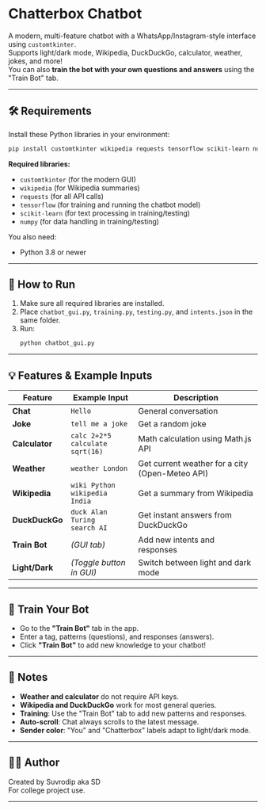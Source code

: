 # Chatterbox Chatbot

A modern, multi-feature chatbot with a WhatsApp/Instagram-style interface using `customtkinter`.  
Supports light/dark mode, Wikipedia, DuckDuckGo, calculator, weather, jokes, and more!  
You can also **train the bot with your own questions and answers** using the "Train Bot" tab.

---

## 🛠️ Requirements

Install these Python libraries in your environment:

```sh
pip install customtkinter wikipedia requests tensorflow scikit-learn numpy
```

**Required libraries:**
- `customtkinter` (for the modern GUI)
- `wikipedia` (for Wikipedia summaries)
- `requests` (for all API calls)
- `tensorflow` (for training and running the chatbot model)
- `scikit-learn` (for text processing in training/testing)
- `numpy` (for data handling in training/testing)

You also need:
- Python 3.8 or newer

---

## 🚀 How to Run

1. Make sure all required libraries are installed.
2. Place `chatbot_gui.py`, `training.py`, `testing.py`, and `intents.json` in the same folder.
3. Run:
   ```sh
   python chatbot_gui.py
   ```

---

## 💡 Features & Example Inputs

| Feature         | Example Input                        | Description                                      |
|-----------------|-------------------------------------|--------------------------------------------------|
| **Chat**        | `Hello`                             | General conversation                             |
| **Joke**        | `tell me a joke`                    | Get a random joke                                |
| **Calculator**  | `calc 2+2*5`<br>`calculate sqrt(16)`| Math calculation using Math.js API                |
| **Weather**     | `weather London`                    | Get current weather for a city (Open-Meteo API)  |
| **Wikipedia**   | `wiki Python`<br>`wikipedia India`  | Get a summary from Wikipedia                     |
| **DuckDuckGo**  | `duck Alan Turing`<br>`search AI`   | Get instant answers from DuckDuckGo              |
| **Train Bot**   | *(GUI tab)*                         | Add new intents and responses                    |
| **Light/Dark**  | *(Toggle button in GUI)*            | Switch between light and dark mode               |

---

## 🧠 Train Your Bot

- Go to the **"Train Bot"** tab in the app.
- Enter a tag, patterns (questions), and responses (answers).
- Click **"Train Bot"** to add new knowledge to your chatbot!

---

## 📝 Notes

- **Weather and calculator** do not require API keys.
- **Wikipedia and DuckDuckGo** work for most general queries.
- **Training**: Use the "Train Bot" tab to add new patterns and responses.
- **Auto-scroll**: Chat always scrolls to the latest message.
- **Sender color**: "You" and "Chatterbox" labels adapt to light/dark mode.

---

## 👨‍💻 Author

Created by Suvrodip aka SD  
For college project use.

---
